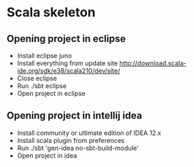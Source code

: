 Scala skeleton
==============

Opening project in eclipse
--------------------------

* Install eclipse juno
* Install everything from update site
  http://download.scala-ide.org/sdk/e38/scala210/dev/site/
* Close eclipse
* Run ./sbt eclipse
* Open project in eclipse

Opening project in intellij idea
--------------------------------

* Install community or ultimate edition of IDEA 12.x
* Install scala plugin from preferences
* Run ./sbt 'gen-idea no-sbt-build-module'
* Open project in idea
